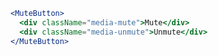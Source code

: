 <script>
import Docs from '../_Docs.md';
</script>

<Docs>

```jsx copy|slot=usage
<MuteButton>
  <div className="media-mute">Mute</div>
  <div className="media-unmute">Unmute</div>
</MuteButton>
```

</Docs>
